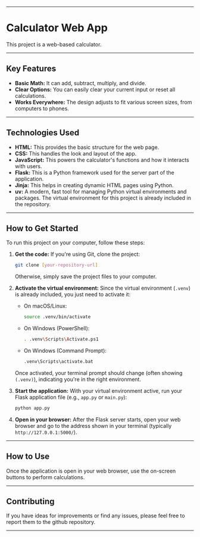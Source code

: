 -----

# Calculator Web App

This project is a web-based calculator.

-----

## Key Features

  * **Basic Math:** It can add, subtract, multiply, and divide.
  * **Clear Options:** You can easily clear your current input or reset all calculations.
  * **Works Everywhere:** The design adjusts to fit various screen sizes, from computers to phones.

-----

## Technologies Used

  * **HTML:** This provides the basic structure for the web page.
  * **CSS:** This handles the look and layout of the app.
  * **JavaScript:** This powers the calculator's functions and how it interacts with users.
  * **Flask:** This is a Python framework used for the server part of the application.
  * **Jinja:** This helps in creating dynamic HTML pages using Python.
  * **uv:** A modern, fast tool for managing Python virtual environments and packages. The virtual environment for this project is already included in the repository.

-----

## How to Get Started

To run this project on your computer, follow these steps:

1.  **Get the code:**
    If you're using Git, clone the project:

    ```bash
    git clone [your-repository-url]
    ```

    Otherwise, simply save the project files to your computer.

2.  **Activate the virtual environment:**
    Since the virtual environment (`.venv`) is already included, you just need to activate it:

      * On macOS/Linux:
        ```bash
        source .venv/bin/activate
        ```
      * On Windows (PowerShell):
        ```bash
        . .venv\Scripts\Activate.ps1
        ```
      * On Windows (Command Prompt):
        ```bash
        .venv\Scripts\activate.bat
        ```

    Once activated, your terminal prompt should change (often showing `(.venv)`), indicating you're in the right environment.

3.  **Start the application:**
    With your virtual environment active, run your Flask application file (e.g., `app.py` or `main.py`):

    ```bash
    python app.py
    ```

4.  **Open in your browser:**
    After the Flask server starts, open your web browser and go to the address shown in your terminal (typically `http://127.0.0.1:5000/`).

-----

## How to Use

Once the application is open in your web browser, use the on-screen buttons to perform calculations.

-----

## Contributing

If you have ideas for improvements or find any issues, please feel free to report them to the github repository.

-----